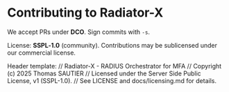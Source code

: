 # Contributing to Radiator-X

We accept PRs under **DCO**. Sign commits with `-s`.

License: **SSPL‑1.0** (community). Contributions may be sublicensed under our commercial license.

Header template:
// Radiator-X - RADIUS Orchestrator for MFA
// Copyright (c) 2025 Thomas SAUTIER
// Licensed under the Server Side Public License, v1 (SSPL-1.0).
// See LICENSE and docs/licensing.md for details.
